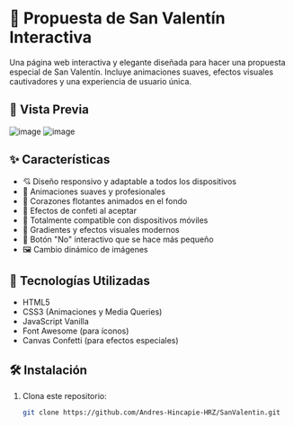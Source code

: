 # 💝 Propuesta de San Valentín Interactiva

Una página web interactiva y elegante diseñada para hacer una propuesta especial de San Valentín. Incluye animaciones suaves, efectos visuales cautivadores y una experiencia de usuario única.

## 📸 Vista Previa

![image](https://github.com/user-attachments/assets/1a0c15a7-e88c-4066-b5f7-094574fa11c1)
![image](https://github.com/user-attachments/assets/eab29914-7bf9-40d8-a288-91ebb88f744c)



## ✨ Características

- 💘 Diseño responsivo y adaptable a todos los dispositivos
- 🌟 Animaciones suaves y profesionales
- 💖 Corazones flotantes animados en el fondo
- 🎉 Efectos de confeti al aceptar
- 📱 Totalmente compatible con dispositivos móviles
- 🎨 Gradientes y efectos visuales modernos
- 🔄 Botón "No" interactivo que se hace más pequeño
- 🖼️ Cambio dinámico de imágenes

## 🚀 Tecnologías Utilizadas

- HTML5
- CSS3 (Animaciones y Media Queries)
- JavaScript Vanilla
- Font Awesome (para íconos)
- Canvas Confetti (para efectos especiales)


## 🛠️ Instalación

1. Clona este repositorio:
   ```bash
   git clone https://github.com/Andres-Hincapie-HRZ/SanValentin.git
   ```

